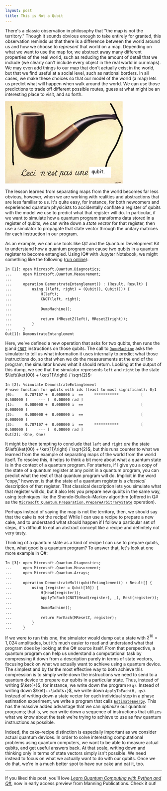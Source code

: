```yaml
---
layout: post
title: This is Not a Qubit
---
```


There's a classic observation in philosophy that "the map is not the territory."
Though it sounds obvious enough to take entirely for granted, this observation reminds us that there is a difference between the world around us and how we choose to _represent_ that world on a map.
Depending on what we want to use the map for, we abstract away many different properties of the real world, such as reducing the amount of detail that we include (we clearly can't include every object in the real world in our maps).
We may even add things to our map that don't actually exist in the world, but that we find useful at a social level, such as national borders.
In all cases, we make these choices so that our model of the world (a map) lets us predict what will happen when walk around the world.
We can use those predictions to trade off different possible routes, guess at what might be an interesting place to visit, and so forth.

<img src="/assets/figures/this-is-not-a-qubit.png" />

The lesson learned from separating maps from the world becomes far less obvious, however, when we are working with realities and abstractions that are less familiar to us.
It's quite easy, for instance, for both newcomers and experienced quantum physicists to accidentally conflate a register of qubits with the model we use to predict what that register will do.
In particular, if we want to simulate how a quantum program transforms data stored in a register of qubits, we can write down a _state vector_ for that register, then use a simulator to propagate that state vector through the unitary matrices for each instruction in our program.

As an example, we can use tools like Q# and the Quantum Development Kit to understand how a quantum program can cause two qubits in a quantum register to become entangled.
Using IQ# with Jupyter Notebook, we might something like the following ([run online](https://mybinder.org/v2/gist/cgranade/df78c32014986d77b054abf33c45b9d6/master)):

```Q#
In [1]: open Microsoft.Quantum.Diagnostics;
...     open Microsoft.Quantum.Measurement;
...     
...     operation DemonstrateEntanglement() : (Result, Result) {
...         using ((left, right) = (Qubit(), Qubit())) {
...             H(left);
...             CNOT(left, right);
...             
...             DumpMachine();
...             
...             return (MResetZ(left), MResetZ(right));
...         }
...     }
Out[1]: DemonstrateEntanglement
```

Here, we've defined a new operation that asks for two qubits, then runs the [`H`](https://docs.microsoft.com/qsharp/api/qsharp/microsoft.quantum.intrinsic.h) and [`CNOT`](https://docs.microsoft.com/qsharp/api/qsharp/microsoft.quantum.intrinsic.cnot) instructions on those qubits.
The call to [`DumpMachine`](https://docs.microsoft.com/qsharp/api/qsharp/microsoft.quantum.diagnostics.dumpmachine) asks the simulator to tell us what information it uses internally to predict what those instructions do, so that when we do the measurements at the end of the program, the simulator knows what it should return.
Looking at the output of this dump, we see that the simulator represents `left` and `right` by the state $\left(\ket{00} + \ket{11}\right) / \sqrt{2}$:

```Q#
In [2]: %simulate DemonstrateEntanglement
# wave function for qubits with ids (least to most significant): 0;1
∣0❭:	 0.707107 +  0.000000 i	 == 	***********          [ 0.500000 ]     --- [  0.00000 rad ]
∣1❭:	 0.000000 +  0.000000 i	 == 	                     [ 0.000000 ]                   
∣2❭:	 0.000000 +  0.000000 i	 == 	                     [ 0.000000 ]                   
∣3❭:	 0.707107 +  0.000000 i	 == 	***********          [ 0.500000 ]     --- [  0.00000 rad ]
Out[2]: (One, One)
```

It might be then tempting to conclude that `left` and `right` _are_ the state $\left(\ket{00} + \ket{11}\right) / \sqrt{2}$, but this runs counter to what we learned from the example of separating maps of the world from the world itself.
To resolve this, it helps to think a bit more about what a quantum state is in the context of a quantum program.
For starters, if I give you a copy of the state of a quantum register at any point in a quantum program, you can predict what the rest of that quantum program will do.
Implicit in the word "copy," however, is that the state of a quantum register is a _classical_ description of that register.
That classical description lets you simulate what that register will do, but it also lets you prepare new qubits in the same way, using techniques like the Shende–Bullock–Markov algorithm (offered in Q# as the [`Microsoft.Quantum.Preparation.PrepareArbitraryState`](https://docs.microsoft.com/qsharp/api/qsharp/microsoft.quantum.preparation.preparearbitrarystate) operation).

Perhaps instead of saying the map is not the territory, then, we should say that the cake is not the recipe!
While I can use a recipe to prepare a new cake, and to understand what should happen if I follow a particular set of steps, it's difficult to eat an abstract concept like a recipe and definitely not very tasty.

Thinking of a quantum state as a kind of recipe I can use to prepare qubits, then, what good is a quantum program?
To answer that, let's look at one more example in Q#:

```Q#
In [3]: open Microsoft.Quantum.Diagnostics;
...     open Microsoft.Quantum.Measurement;
...     open Microsoft.Quantum.Arrays;
...     
...     operation DemonstrateMultiqubitEntanglement() : Result[] {
...         using (register = Qubit[10]) {
...             H(Head(register));
...             ApplyToEach(CNOT(Head(register), _), Rest(register));
...             
...             DumpMachine();
...             
...             return ForEach(MResetZ, register);
...         }
...     }
```

If we were to run this one, the simulator would dump out a state with $2^10 = 1,024$ amplitudes, but it's much easier to read and understand what that program does by looking at the Q# source itself.
From that perspective, a quantum program can help us understand a computational task by compressing it down from a description purely in terms of state vectors, focusing back on what we actually want to achieve using a quantum device.
The simplest and by far the most effective way to both achieve this compression is to simply write down the instructions we need to send to a quantum device to prepare our qubits in a particular state.
Thus, instead of writing $\ket{+}$, for instance, we write down the program `H(q)`.
Instead of writing down $\ket{++\cdots+}$, we write down `ApplyToEach(H, qs)`.
Instead of writing down a state vector for each individual step in a phase estimation experiment, we write a program that calls [`EstimateEnergy`](https://docs.microsoft.com/qsharp/api/qsharp/microsoft.quantum.simulation.estimateenergy).
This has the massive added advantage that we can _optimize_ our quantum programs; that is, we can write down a sequence of instructions that utilizes what we know about the task we're trying to achieve to use as few quantum instructions as possible.

Indeed, the cake–recipe distinction is especially important as we consider actual quantum devices.
In order to solve interesting computational problems using quantum computers, we want to be able to measure actual qubits, and get useful answers back.
At that scale, writing down and thinking only in terms of state vectors simply isn't possible.
We need instead to focus on what we actually want to do with our qubits.
Once we do that, we're in a much better spot to have our cake and eat it, too.

<hr />

If you liked this post, you'll love [_Learn Quantum Computing with Python and Q#_](https://www.manning.com/books/learn-quantum-computing-with-python-and-q-sharp?a_aid=learn-qc-granade&a_bid=ee23f338), now in early access preview from Manning Publications.
Check it out!
